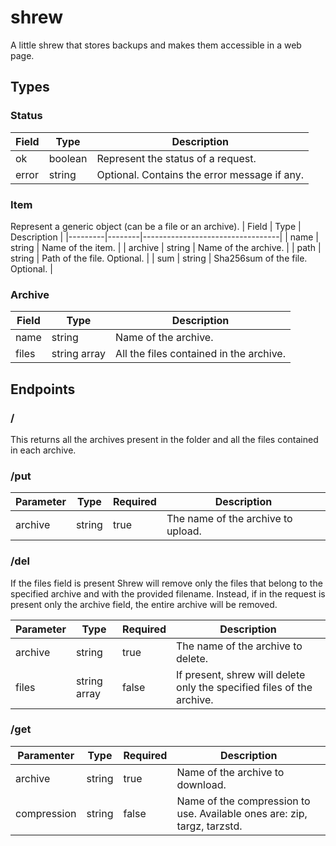 # shrew
A little shrew that stores backups and makes them accessible in a web page.


## Types
### Status
| Field | Type    | Description                                  |
|-------|---------|----------------------------------------------|
| ok    | boolean | Represent the status of a request.           |
| error | string  | Optional. Contains the error message if any. |

### Item
Represent a generic object (can be a file or an archive).
| Field   | Type   | Description                      |
|---------|--------|----------------------------------|
| name    | string | Name of the item.                |
| archive | string | Name of the archive.             |
| path    | string | Path of the file. Optional.      |
| sum     | string | Sha256sum of the file. Optional. |

### Archive
| Field | Type         | Description                             |
|-------|--------------|-----------------------------------------|
| name  | string       | Name of the archive.                    |
| files | string array | All the files contained in the archive. |


## Endpoints
### /
This returns all the archives present in the folder and all the files contained in each archive.

### /put
| Parameter | Type   | Required | Description                        |
|-----------|--------|----------|------------------------------------|
| archive   | string | true     | The name of the archive to upload. |

### /del
If the files field is present Shrew will remove only the files that belong to the specified archive and with the provided filename.
Instead, if in the request is present only the archive field, the entire archive will be removed.

| Parameter | Type         | Required | Description                                                            |
|-----------|--------------|----------|------------------------------------------------------------------------|
| archive   | string       | true     | The name of the archive to delete.                                     |
| files     | string array | false    | If present, shrew will delete only the specified files of the archive. |

### /get
| Paramenter  | Type   | Required | Description                                                              |
|-------------|--------|----------|--------------------------------------------------------------------------|
| archive     | string | true     | Name of the archive to download.                                         |
| compression | string | false    | Name of the compression to use. Available ones are: zip, targz, tarzstd. |
